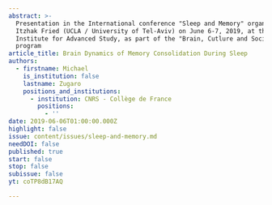 ```yaml
---
abstract: >-
  Presentation in the International conference "Sleep and Memory" organized by
  Itzhak Fried (UCLA / University of Tel-Aviv) on June 6-7, 2019, at the Paris
  Institute for Advanced Study, as part of the "Brain, Cutlure and Society"
  program
article_title: Brain Dynamics of Memory Consolidation During Sleep
authors:
  - firstname: Michael
    is_institution: false
    lastname: Zugaro
    positions_and_institutions:
      - institution: CNRS - Collège de France
        positions:
          - ''
date: 2019-06-06T01:00:00.000Z
highlight: false
issue: content/issues/sleep-and-memory.md
needDOI: false
published: true
start: false
stop: false
subissue: false
yt: coTP8dB17AQ

---
```

<Youtube yt="coTP8dB17AQ" caption="Brain Dynamics of Memory Consolidation During Sleep" start="false" stop="false"></Youtube>
